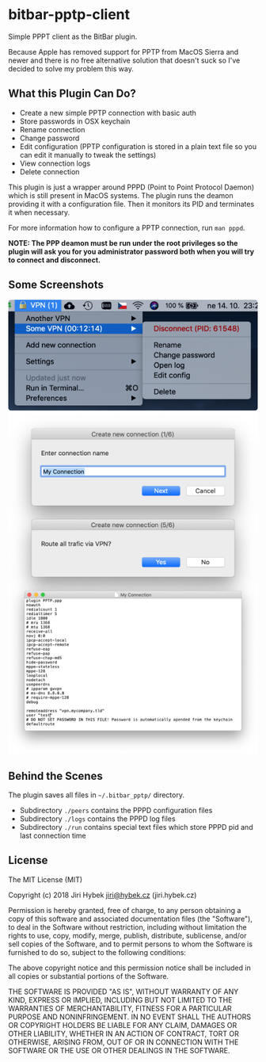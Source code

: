 # bitbar-pptp-client

Simple PPPT client as the BitBar plugin.

Because Apple has removed support for PPTP from MacOS Sierra and newer and there is no free alternative solution that doesn't suck so I've decided to solve my problem this way.

## What this Plugin Can Do?

- Create a new simple PPTP connection with basic auth
- Store passwords in OSX keychain
- Rename connection
- Change password
- Edit configuration (PPTP configuration is stored in a plain text file so you can edit it manually to tweak the settings)
- View connection logs
- Delete connection

This plugin is just a wrapper around PPPD (Point to Point Protocol Daemon) which is still present in MacOS systems. The plugin runs the deamon providing it with a configuration file. Then it monitors its PID and terminates it when necessary.

For more information how to configure a PPTP connection, run `man pppd`.

**NOTE: The PPP deamon must be run under the root privileges so the plugin will ask you for you administrator password both when you will try to connect and disconnect.**

## Some Screenshots

![Screenshots](./screenshots.png)

## Behind the Scenes

The plugin saves all files in `~/.bitbar_pptp/` directory.

- Subdirectory `./peers` contains the PPPD configuration files
- Subdirectory `./logs` contains the PPPD log files
- Subdirectory `./run` contains special text files which store PPPD pid and last connection time

## License

The MIT License (MIT)

Copyright (c) 2018 Jiri Hybek <jiri@hybek.cz> (jiri.hybek.cz)

Permission is hereby granted, free of charge, to any person obtaining a copy of this software and associated documentation files (the "Software"), to deal in the Software without restriction, including without limitation the rights to use, copy, modify, merge, publish, distribute, sublicense, and/or sell copies of the Software, and to permit persons to whom the Software is furnished to do so, subject to the following conditions:

The above copyright notice and this permission notice shall be included in all copies or substantial portions of the Software.

THE SOFTWARE IS PROVIDED "AS IS", WITHOUT WARRANTY OF ANY KIND, EXPRESS OR IMPLIED, INCLUDING BUT NOT LIMITED TO THE WARRANTIES OF MERCHANTABILITY, FITNESS FOR A PARTICULAR PURPOSE AND NONINFRINGEMENT. IN NO EVENT SHALL THE AUTHORS OR COPYRIGHT HOLDERS BE LIABLE FOR ANY CLAIM, DAMAGES OR OTHER LIABILITY, WHETHER IN AN ACTION OF CONTRACT, TORT OR OTHERWISE, ARISING FROM, OUT OF OR IN CONNECTION WITH THE SOFTWARE OR THE USE OR OTHER DEALINGS IN THE SOFTWARE.